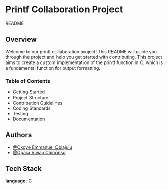 



# Printf Collaboration Project
 README
## Overview
Welcome to our printf collaboration project! This README will guide you through the project and help you get started with contributing. This project aims to create a custom implementation of the printf function in C, which is a fundamental function for output formatting.
### Table of Contents
- Getting Started
- Project Structure
- Contribution Guidelines
- Coding Standards
- Testing
- Documentation



## Authors

- [@Okoye Emmanuel Obiajulu](https://github.com/Obiajulu-gif/)
- [@Opara Vivian Chinonso](https://github.com/Chin0nso/)


## Tech Stack

**language:** C


